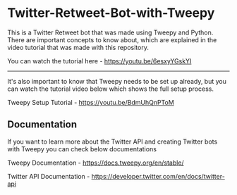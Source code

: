 # Twitter-Retweet-Bot-with-Tweepy

This is a Twitter Retweet bot that was made using Tweepy and Python. There are important concepts to know about, which are explained in the video tutorial that was made with this repository.

You can watch the tutorial here - https://youtu.be/6esxyYGskYI

----
It's also important to know that Tweepy needs to be set up already, but you can watch the tutorial video below which shows the full setup process.

Tweepy Setup Tutorial - https://youtu.be/BdmUhQnPToM

Documentation
----
If you want to learn more about the Twitter API and creating Twitter bots with Tweepy you can check below documentations

Tweepy Documentation - https://docs.tweepy.org/en/stable/

Twitter API Documentation - https://developer.twitter.com/en/docs/twitter-api
